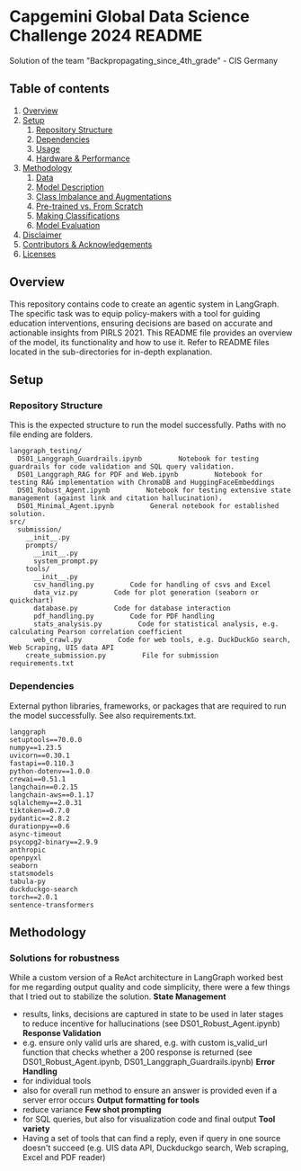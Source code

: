 # Capgemini Global Data Science Challenge 2024 README
Solution of the team "Backpropagating_since_4th_grade" - CIS Germany

## Table of contents
1. [Overview](#overview)
2. [Setup](#setup)
   1. [Repository Structure](#repository-structure)
   2. [Dependencies](#dependencies)
   3. [Usage](#usage)
   4. [Hardware & Performance](#hardware--performance)
3. [Methodology](#methodology)
   1. [Data](#data)
   2. [Model Description](#model-description)
   3. [Class Imbalance and Augmentations](#class-imbalance-and-augmentations)
   4. [Pre-trained vs. From Scratch](#pretrained-vs-trained-model)
   5. [Making Classifications](#making-classifications)
   6. [Model Evaluation](#model-evaluation)
4. [Disclaimer](#disclaimer)
5. [Contributors & Acknowledgements](#contributors--acknowledgements)
6. [Licenses](#licenses)


## Overview
This repository contains code to create an agentic system in LangGraph. The specific task was to equip policy-makers with a tool for guiding education interventions, ensuring decisions are based on accurate and actionable insights from PIRLS 2021. This README file provides an overview of the model, its functionality and how to use it. Refer to README files located in the sub-directories for in-depth explanation.  


## Setup

### Repository Structure
This is the expected structure to run the model successfully. 
Paths with no file ending are folders.

~~~
langgraph_testing/
  DS01_Langgraph_Guardrails.ipynb         Notebook for testing guardrails for code validation and SQL query validation.
  DS01_Langgraph_RAG for PDF and Web.ipynb         Notebook for testing RAG implementation with ChromaDB and HuggingFaceEmbeddings 
  DS01_Robust_Agent.ipynb         Notebook for testing extensive state management (against link and citation hallucination). 
  DS01_Minimal_Agent.ipynb         General notebook for established solution.
src/
  submission/  
    __init__.py    
    prompts/
      __init__.py
      system_prompt.py
    tools/
      __init__.py
      csv_handling.py         Code for handling of csvs and Excel
      data_viz.py         Code for plot generation (seaborn or quickchart)
      database.py         Code for database interaction
      pdf_handling.py         Code for PDF handling         
      stats_analysis.py         Code for statistical analysis, e.g. calculating Pearson correlation coefficient
      web_crawl.py         Code for web tools, e.g. DuckDuckGo search, Web Scraping, UIS data API
    create_submission.py         File for submission
requirements.txt
~~~


### Dependencies
External python libraries, frameworks, or packages that are required to run the model successfully. See also requirements.txt.

````
langgraph
setuptools==70.0.0
numpy==1.23.5
uvicorn==0.30.1
fastapi==0.110.3
python-dotenv==1.0.0
crewai==0.51.1
langchain==0.2.15
langchain-aws==0.1.17
sqlalchemy==2.0.31
tiktoken==0.7.0
pydantic==2.8.2
durationpy==0.6
async-timeout
psycopg2-binary==2.9.9
anthropic
openpyxl
seaborn
statsmodels
tabula-py
duckduckgo-search
torch==2.0.1
sentence-transformers
````


## Methodology

### Solutions for robustness
While a custom version of a ReAct architecture in LangGraph worked best for me regarding output quality and code simplicity, there were a few things that I tried out to stabilize the solution.
**State Management**
- results, links, decisions are captured in state to be used in later stages to reduce incentive for hallucinations (see DS01_Robust_Agent.ipynb)
**Response Validation**
- e.g. ensure only valid urls are shared, e.g. with custom is_valid_url function that checks whether a 200 response is returned (see DS01_Robust_Agent.ipynb, DS01_Langgraph_Guardrails.ipynb)
**Error Handling**
- for individual tools
- also for overall run method to ensure an answer is provided even if a server error occurs
**Output formatting for tools**
- reduce variance
**Few shot prompting**
- for SQL queries, but also for visualization code and final output
**Tool variety**
- Having a set of tools that can find a reply, even if query in one source doesn't succeed (e.g. UIS data API, Duckduckgo search, Web scraping, Excel and PDF reader)
